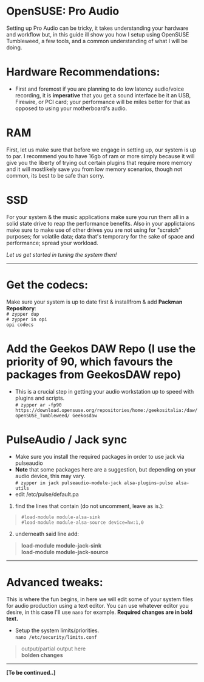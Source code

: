 # OpenSUSE: Pro Audio
Setting up Pro Audio can be tricky, it takes understanding your hardware and workflow but, in this guide ill show you how I setup using OpenSUSE Tumbleweed, a few tools, and a common understanding of what I will be doing.
  
# Hardware Recommendations:
- First and foremost if you are planning to do low latency audio/voice recording, it is **imperative** that you get a sound interface be it an USB, Firewire, or PCI card; your performance will be miles better for that as opposed to using your motherboard's audio. 
# RAM
First, let us make sure that before we engage in setting up, our system is up to par. I recommend you to have 16gb of ram or more simply because it will give you the liberty of trying out certain plugins that require more memory and it will mostlikely save you from low memory scenarios, though not common, its best to be safe than sorry.
# SSD
For your system & the music applications make sure you run them all in a solid state drive to reap the performance benefits. Also in your applictaions make sure to make use of other drives you are not using for "scratch" purposes; for volatile data; data that's temporary for the sake of space and performance; spread your workload.

*Let us get started in tuning the system then!*
___
# Get the codecs:
Make sure your system is up to date first & installfrom & add <b>Packman Repository</b>:  
   `# zypper dup`  
   `# zypper in opi`  
   `opi codecs`  
# Add the Geekos DAW Repo (I use the priority of 90, which favours the packages from GeekosDAW repo)
- This is a crucial step in getting your audio workstation up to speed with plugins and scripts.  
 `# zypper ar -fp90 https://download.opensuse.org/repositories/home:/geekositalia:/daw/openSUSE_Tumbleweed/ Geekosdaw`  
# PulseAudio / Jack sync
- Make sure you install the required packages in order to use jack via pulseaudio
- **Note** that some packages here are a suggestion, but depending on your audio device, this may vary.   
 `# zypper in jack pulseaudio-module-jack alsa-plugins-pulse alsa-utils` 
- edit /etc/pulse/default.pa
1. find the lines that contain (do not uncomment, leave as is.):
> `#load-module module-alsa-sink`  
> `#load-module module-alsa-source device=hw:1,0`
2. underneath said line add:  
> **load-module module-jack-sink**  
 **load-module module-jack-source**
___
# Advanced tweaks:
This is where the fun begins, in here we will edit some of your system files for audio production using a text editor. You can use whatever editor you desire, in this case I'll use `nano` for example. 
**Required changes are in bold text.**

- Setup the system limits/priorities.  
`nano /etc/security/limits.conf`  
> output/partial output here  
**bolden changes**  
______
**[To be continued..]**
